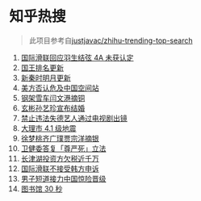 # 知乎热搜

> 此项目参考自[justjavac/zhihu-trending-top-search](https://github.com/justjavac/zhihu-trending-top-search/blob/main/utils.ts)

<!-- BEGIN -->
  <!-- 最后更新时间:Sat Feb 12 2022 09:11:24 GMT+0000 (Coordinated Universal Time) -->
  1. [国际滑联回应羽生结弦 4A 未获认定](https://www.zhihu.com/search?q=羽生结弦)
1. [国王排名更新](https://www.zhihu.com/search?q=国王排名)
1. [新秦时明月更新](https://www.zhihu.com/search?q=新秦时明月)
1. [美方否认危及中国空间站](https://www.zhihu.com/search?q=美方否认)
1. [钢架雪车闫文港摘铜](https://www.zhihu.com/search?q=钢架雪车)
1. [玄彬孙艺珍宣布结婚](https://www.zhihu.com/search?q=玄彬孙艺珍)
1. [禁止违法失德艺人通过电视剧出镜](https://www.zhihu.com/search?q=失德艺人)
1. [大理市 4.1 级地震](https://www.zhihu.com/search?q=大理地震)
1. [徐梦桃齐广璞贾宗洋摘银](https://www.zhihu.com/search?q=自由式滑雪)
1. [卫健委答复「尊严死」立法](https://www.zhihu.com/search?q=尊严死)
1. [长津湖投资方欠税近千万](https://www.zhihu.com/search?q=长津湖投资方)
1. [国际滑联不接受韩方申诉](https://www.zhihu.com/search?q=国际滑联不接受韩方申诉)
1. [男子短道接力中国惊险晋级](https://www.zhihu.com/search?q=短道速滑)
1. [图书馆 30 秒](https://www.zhihu.com/search?q=图书馆30秒)
  <!-- END -->